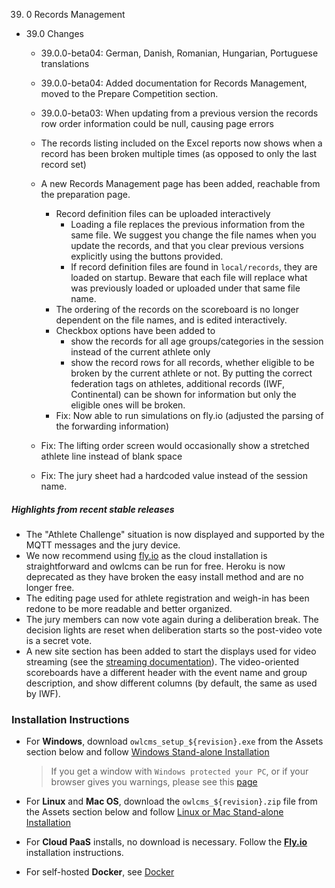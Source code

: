 39. 0 Records Management

- 39.0 Changes

  - 39.0.0-beta04: German, Danish, Romanian, Hungarian, Portuguese translations
    
  - 39.0.0-beta04: Added documentation for Records Management, moved to the Prepare Competition section.
    
  - 39.0.0-beta03: When updating from a previous version the records row order information could be null, causing page errors
    
  - The records listing included on the Excel reports now shows when a record has been broken multiple times (as opposed to only the last record set)
    
  - A new Records Management page has been added, reachable from the preparation page.
    - Record definition files can be uploaded interactively 
      - Loading a file replaces the previous information from the same file.  We suggest you change the file names when you update the records, and that you clear previous versions explicitly using the buttons provided.
      - If record definition files are found in `local/records`, they are  loaded on startup. Beware that each file will replace what was previously loaded or uploaded under that same file name.
    - The ordering of the records on the scoreboard is no longer dependent on the file names, and is edited interactively.
    - Checkbox options have been added to
      - show the records for all age groups/categories in the session instead of the current athlete only
      - show the record rows for all records, whether eligible to be broken by the current athlete or not.  By putting the correct federation tags on athletes, additional records (IWF, Continental) can be shown for information but only the eligible ones will be broken.
    - Fix: Now able to run simulations on fly.io (adjusted the parsing of the forwarding information)
    
  - Fix: The lifting order screen would occasionally show a stretched athlete line instead of blank space
  
  - Fix: The jury sheet had a hardcoded value instead of the session name.

##### Highlights from recent stable releases

- The "Athlete Challenge" situation is now displayed and supported by the MQTT messages and the jury device.
- We now recommend using [fly.io](https://${env.REPO_OWNER}.github.io/${env.O_REPO_NAME}/#/Fly) as the cloud installation is straightforward and owlcms can be run for free. Heroku is now deprecated as they have broken the easy install method and are no longer free.
- The editing page used for athlete registration and weigh-in has been redone to be more readable and better organized.
- The jury members can now vote again during a deliberation break. The decision lights are reset when deliberation starts so the post-video vote is a secret vote. 
- A new site section has been added to start the displays used for video streaming (see the [streaming documentation](https://${env.REPO_OWNER}.github.io/${env.O_REPO_NAME}/#/OBS?id=_2-setup-owlcms-with-some-data)). The video-oriented scoreboards have a different header with the event name and group description, and show different columns (by default, the same as used by IWF).


### **Installation Instructions**

  - For **Windows**, download `owlcms_setup_${revision}.exe` from the Assets section below and follow [Windows Stand-alone Installation](https://${env.REPO_OWNER}.github.io/${env.O_REPO_NAME}/#/LocalWindowsSetup)

    > If you get a window with `Windows protected your PC`, or if your browser gives you warnings, please see this [page](https://owlcms.github.io/owlcms4-prerelease/#/DefenderOff)

  - For **Linux** and **Mac OS**, download the `owlcms_${revision}.zip` file from the Assets section below and follow [Linux or Mac Stand-alone Installation](https://${env.REPO_OWNER}.github.io/${env.O_REPO_NAME}/#/LocalLinuxMacSetup)

  - For **Cloud PaaS** installs, no download is necessary. Follow the **[Fly.io](https://${env.REPO_OWNER}.github.io/${env.O_REPO_NAME}/#Fly)** installation instructions.

  - For self-hosted **Docker**, see [Docker](https://${env.REPO_OWNER}.github.io/${env.O_REPO_NAME}/#/LocalWindowsSetup)
